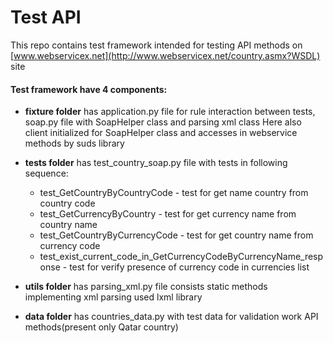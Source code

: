 # Test API

This repo contains test framework intended for testing API methods on [www.webservicex.net](http://www.webservicex.net/country.asmx?WSDL) site

#### Test framework have 4 components:

* **fixture folder** has application.py file for rule interaction between tests, soap.py file with SoapHelper class and parsing xml class
Here also client initialized for SoapHelper class and accesses in webservice methods by suds library

* **tests folder** has test_country_soap.py file with tests in following sequence:
    * test_GetCountryByCountryCode - test for get name country from country code
	* test_GetCurrencyByCountry - test for get currency name from country name
	* test_GetCountryByCurrencyCode - test for get country name from currency code
	* test_exist_current_code_in_GetCurrencyCodeByCurrencyName_response - test for verify presence of currency code in currencies list

* **utils folder** has parsing_xml.py file consists static methods implementing xml parsing used lxml library

* **data folder** has countries_data.py with test data for validation work API methods(present only Qatar country)
